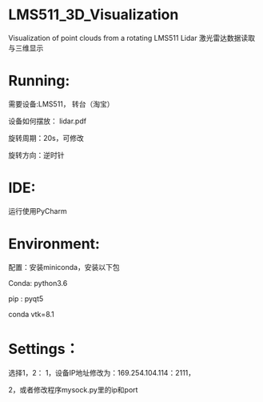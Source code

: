 # LMS511_3D_Visualization
Visualization of point clouds from a rotating LMS511 Lidar
激光雷达数据读取与三维显示

# Running:

需要设备:LMS511， 转台（淘宝）

设备如何摆放： lidar.pdf

旋转周期：20s，可修改

旋转方向：逆时针

# IDE: 
运行使用PyCharm

# Environment:
配置：安装miniconda，安装以下包

Conda: python3.6

pip : pyqt5

conda vtk=8.1

# Settings：
选择1，2：
1，设备IP地址修改为：169.254.104.114：2111，

2，或者修改程序mysock.py里的ip和port

